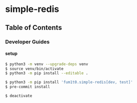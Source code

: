 # simple-redis

## Table of Contents

### Developer Guides

#### setup

```bash
$ python3 -m venv --upgrade-deps venv
$ source venv/bin/activate
$ python3 -m pip install --editable .

$ python3 -m pip install 'fum1t0.simple-redis[dev, test]'
$ pre-commit install

$ deactivate
```
